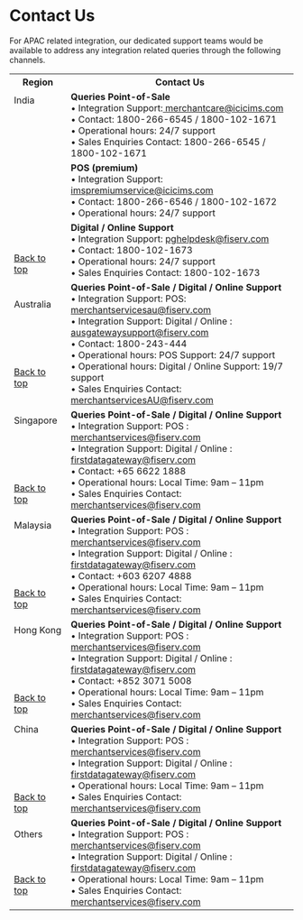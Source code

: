 # Contact Us

For APAC related integration, our dedicated support teams would be available to address any integration related queries through the following channels.

<!DOCTYPE html>
<html id="top">
<body>

<table  width="230%">

  <tr>
    <th width="20%"> <b>Region</b></th>
    <th width="120%"><b>Contact Us</b></th>
  </tr>

  <tr>
  <td rowspan="3">India<br>
  <br>
  <br>
  <br>
  <br>
  <br>
  <br>
  <br>
  <br>
  <br>
  <br>
  <br>
  <br>
  <br>
  <a href="#top">Back to top</a>
  </td>
   <td><b> Queries Point-of-Sale</b><br>
•  Integration Support:<a href="mailto:merchantcare@icicims.com"> merchantcare@icicims.com </a><br>
•  Contact: 1800-266-6545 / 1800-102-1671 <br>
•  Operational hours: 24/7 support<br>
•  Sales Enquiries Contact: 1800-266-6545 / 1800-102-1671 </td> 
  
 </tr>
 
 <tr>
   <td><b> POS (premium) </b><br>
•  Integration Support:<a href="mailto:imspremiumservice@icicims.com"> 
imspremiumservice@icicims.com</a> <br>
•  Contact: 1800-266-6546 / 1800-102-1672 <br>
•  Operational hours: 24/7 support </td>
 </tr>

 <tr>
  <td> <b>Digital / Online Support</b><br>
•  Integration Support: <a href="mailto: pghelpdesk@fiserv.com"> pghelpdesk@fiserv.com</a><br>
•  Contact: 1800-102-1673<br>
•  Operational hours: 24/7 support<br>
•  Sales Enquiries Contact: 1800-102-1673
</td>
 </tr>

<tr>
  <td> Australia 
  <br>
  <br>
  <br>
  <br>
  <br>
  <br>
   <a href="#top">Back to top</a>
  </td>
  <td ><b>Queries Point-of-Sale / Digital / Online Support</b><br>
•  Integration Support: POS: <a href="mailto: merchantservicesau@fiserv.com">  merchantservicesau@fiserv.com</a><br>
•  Integration Support: Digital / Online :  <a href="mailto: ausgatewaysupport@fiserv.com">ausgatewaysupport@fiserv.com</a> <br>
•  Contact: 1800-243-444<br>
•  Operational hours: POS Support: 24/7 support<br>
•  Operational hours: Digital / Online Support: 19/7 support<br>
•  Sales Enquiries Contact: <a href="mailto: merchantservicesAU@fiserv.com">merchantservicesAU@fiserv.com</a>
 </td>
</tr>

<tr>
  <td>Singapore
    <br>
  <br>
  <br>
  <br>
  <br>
  <br>
    <a href="#top">Back to top</a>
  </td>
  <td> <b>Queries Point-of-Sale / Digital / Online Support</b><br>
•  Integration Support: POS : <a href="mailto:merchantservices@fiserv.com">merchantservices@fiserv.com</a><br>
•  Integration Support: Digital / Online : <a href="mailto:firstdatagateway@fiserv.com">firstdatagateway@fiserv.com</a><br>
•  Contact: +65 6622 1888<br>
•  Operational hours: Local Time: 9am – 11pm<br>
•  Sales Enquiries Contact: <a href="mailto:merchantservices@fiserv.com">merchantservices@fiserv.com</a><br>
 </td>
  
</tr>

<tr>
  <td> Malaysia
  <br>
  <br>
  <br>
  <br>
  <br>
  <br>
   <a href="#top">Back to top</a>
   </td>
  <td><b>Queries Point-of-Sale / Digital / Online Support</b><br>
•  Integration Support: POS : <a href="mailto:merchantservices@fiserv.com">merchantservices@fiserv.com</a><br>
•  Integration Support: Digital / Online : <a href="mailto:firstdatagateway@fiserv.com">firstdatagateway@fiserv.com</a><br>
•  Contact: +603 6207 4888<br>
•  Operational hours: Local Time: 9am – 11pm<br>
•  Sales Enquiries Contact: <a href="mailto:merchantservices@fiserv.com">merchantservices@fiserv.com</a>
 </td>
 </tr>

<tr>
  <td> Hong Kong
  <br>
  <br>
  <br>
  <br>
  <br>
  <br>
   <a href="#top">Back to top</a>
   </td>
  <td><b> Queries Point-of-Sale / Digital / Online Support</b><br>
•  Integration Support: POS : <a href="mailto:merchantservices@fiserv.com">merchantservices@fiserv.com</a><br>
•  Integration Support: Digital / Online : <a href="mailto:firstdatagateway@fiserv.com">firstdatagateway@fiserv.com</a><br>
•  Contact: +852 3071 5008<br>
•  Operational hours: Local Time: 9am – 11pm<br>
•  Sales Enquiries Contact: <a href="mailto:merchantservices@fiserv.com">merchantservices@fiserv.com</a>
 </td>
</tr>




<tr>
  <td> China
  <br>
  <br>
  <br>
  <br>
  <br>
  <br>
  <a href="#top">Back to top</a>
   </td>
  <td> <b> Queries Point-of-Sale / Digital / Online Support</b><br>
•  Integration Support: POS : <a href="mailto:merchantservices@fiserv.com">merchantservices@fiserv.com</a><br>
•  Integration Support: Digital / Online : <a href="mailto:firstdatagateway@fiserv.com">firstdatagateway@fiserv.com</a><br>
•  Operational hours: Local Time: 9am – 11pm<br>
•  Sales Enquiries Contact: <a href="mailto:merchantservices@fiserv.com">merchantservices@fiserv.com</a>
 </td>
 
</tr>

<tr>
  <td> Others
  <br>
  <br>
  <br>
  <br>
    <a href="#top">Back to top</a>
   </td>
  <td> <b>Queries Point-of-Sale / Digital / Online Support</b><br>
•  Integration Support: POS : <a href="mailto:merchantservices@fiserv.com">merchantservices@fiserv.com</a><br>
•  Integration Support: Digital / Online : <a href="mailto:firstdatagateway@fiserv.com">firstdatagateway@fiserv.com</a><br>
•  Operational hours: Local Time: 9am – 11pm<br>
•  Sales Enquiries Contact:  <a href="mailto:merchantservices@fiserv.com">merchantservices@fiserv.com</a>
 </td>
  
</tr>


</table> 
</body>
</html>

